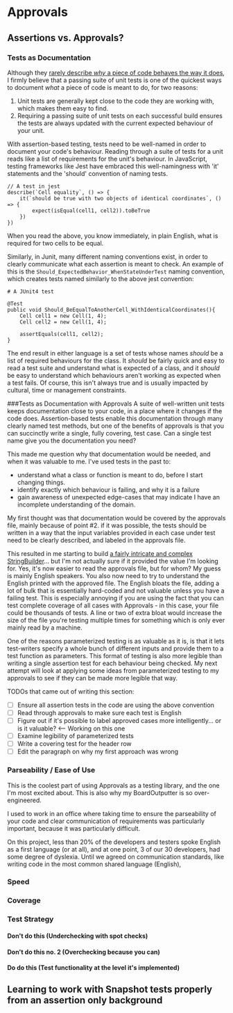 # Approvals
## Assertions vs. Approvals?
### Tests as Documentation
Although they [rarely describe _why_ a piece of code behaves the way it does](https://www.youtube.com/watch?v=Gms8GijwO9Q), I firmly believe that a passing suite of unit tests is one of the quickest ways to document _what_ a piece of code is meant to do, for two reasons:

1. Unit tests are generally kept close to the code they are working with, which makes them easy to find.
2. Requiring a passing suite of unit tests on each successful build ensures the tests are always updated with the current expected behaviour of your unit.

With assertion-based testing, tests need to be well-named in order to document your code's behaviour. Reading through a suite of tests for a unit reads like a list of requirements for the unit's behaviour. In JavaScript, testing frameworks like Jest have embraced this well-namingness with 'it' statements and the 'should' convention of naming tests.

```
// A test in jest
describe(`Cell equality`, () => {
    it(`should be true with two objects of identical coordinates`, () => {
        expect(isEqual(cell1, cell2)).toBeTrue
    })
})
```

When you read the above, you know immediately, in plain English, what is required for two cells to be equal. 

Similarly, in Junit, many different naming conventions exist, in order to clearly communicate what each assertion is meant to check. An example of this is the `Should_ExpectedBehavior_WhenStateUnderTest` naming convention, which creates tests named similarly to the above jest convention:

```
# A JUnit4 test

@Test
public void Should_BeEqualToAnotherCell_WithIdenticalCoordinates(){
    Cell cell1 = new Cell(1, 4);
    Cell cell2 = new Cell(1, 4);

    assertEquals(cell1, cell2);
}
```

The end result in either language is a set of tests whose names _should_ be a list of required behaviours for the class. It _should_ be fairly quick and easy to read a test suite and understand what is expected of a class, and it _should_ be easy to understand which behaviours aren't working as expected when a test fails. Of course, this isn't always true and is usually impacted by cultural, time or management constraints.

###Tests as Documentation with Approvals
A suite of well-written unit tests keeps documentation close to your code, in a place where it changes if the code does. Assertion-based tests enable this documentation through many clearly named test methods, but one of the benefits of approvals is that you can succinctly write a single, fully covering, test case. Can a single test name give you the documentation you need?

This made me question why that documentation would be needed, and when it was valuable to me. I've used tests in the past to:
- understand what a class or function is meant to do, before I start changing things.
- identify exactly which behaviour is failing, and why it is a failure
- gain awareness of unexpected edge-cases that may indicate I have an incomplete understanding of the domain.



My first thought was that documentation would be covered by the approvals file, mainly because of point #2. if it was possible, the tests should be written in a way that the input variables provided in each case under test need to be clearly described, and labeled in the approvals file. 

This resulted in me starting to build [a fairly intricate and complex StringBuilder](https://github.com/jmasonlee/graphGOL/commit/07c33a2662ef9d38979e1f627309d57127fe93e0#diff-50614f5e42a3b3a703eb669b2a60817e033a5c92b29a47fb56e71a567e3255b2)... but I'm not actually sure if it provided the value I'm looking for. Yes, it's now easier to read the approvals file, but for whom? My guess is mainly English speakers. You also now need to try to understand the English printed with the approved file. The English bloats the file, adding a lot of bulk that is essentially hard-coded and not valuable unless you have a failing test. This is especially annoying if you are using the fact that you can test complete coverage of all cases with Approvals - in this case, your file could be thousands of tests. A line or two of extra bloat would increase the size of the file you're testing multiple times for something which is only ever mainly read by a machine.

One of the reasons parameterized testing is as valuable as it is, is that it lets test-writers specify a whole bunch of different inputs and provide them to a test function as parameters. This format of testing is also more legible than writing a single assertion test for each behaviour being checked. My next attempt will look at applying some ideas from parameterized testing to my approvals to see if they can be made more legible that way.

TODOs that came out of writing this section:
- [ ] Ensure all assertion tests in the code are using the above convention
- [ ] Read through approvals to make sure each test is English
- [ ] Figure out if it's possible to label approved cases more intelligently... or is it valuable? <-- Working on this one
- [ ] Examine legibility of parameterized tests
- [ ] Write a covering test for the header row
- [ ] Edit the paragraph on why my first approach was wrong

### Parseability / Ease of Use
This is the coolest part of using Approvals as a testing library, and the one I'm most excited about. This is also why my BoardOutputter is so over-engineered.



I used to work in an office where taking time to ensure the parseability of your code and clear communication of requirements was particularly important, because it was particularly difficult. 

On this project, less than 20% of the developers and testers spoke English as a first language (or at all), and at one point, 3 of our 30 developers, had some degree of dyslexia. Until we agreed on communication standards, like writing code in the most common shared language (English), 

### Speed
### Coverage
### Test Strategy
#### Don't do this (Underchecking with spot checks)
#### Don't do this no. 2 (Overchecking because you can)
#### Do do this (Test functionality at the level it's implemented)


## Learning to work with Snapshot tests properly from an assertion only background
